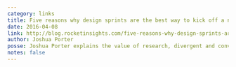 ```yaml
---
category: links
title: Five reasons why design sprints are the best way to kick off a new product initiative
date: 2016-04-08
link: http://blog.rocketinsights.com/five-reasons-why-design-sprints-are-the-best-way-to-kick-off-a-new-client-relationship/
author: Joshua Porter
posse: Joshua Porter explains the value of research, divergent and convergent design, prototyping and usability testing over an intensive five day design sprint.
notes: false
---
```

